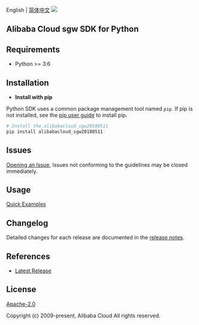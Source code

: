 English | [简体中文](README-CN.md)
![](https://aliyunsdk-pages.alicdn.com/icons/AlibabaCloud.svg)

## Alibaba Cloud sgw SDK for Python

## Requirements

- Python >= 3.6

## Installation

- **Install with pip**

Python SDK uses a common package management tool named `pip`. If pip is not installed, see the [pip user guide](https://pip.pypa.io/en/stable/installing/ "pip User Guide") to install pip.

```bash
# Install the alibabacloud_sgw20180511
pip install alibabacloud_sgw20180511
```

## Issues

[Opening an Issue](https://github.com/aliyun/alibabacloud-sdk/issues/new), Issues not conforming to the guidelines may be closed immediately.

## Usage

[Quick Examples](https://github.com/aliyun/alibabacloud-python-sdk/blob/master/docs/0-Usage-EN.md#quick-examples)

## Changelog

Detailed changes for each release are documented in the [release notes](https://github.com/aliyun/alibabacloud-python-sdk/blob/master/sgw-20180511/ChangeLog.md).

## References

- [Latest Release](https://github.com/aliyun/alibabacloud-sdk/tree/master/python)

## License

[Apache-2.0](http://www.apache.org/licenses/LICENSE-2.0)

Copyright (c) 2009-present, Alibaba Cloud All rights reserved.
